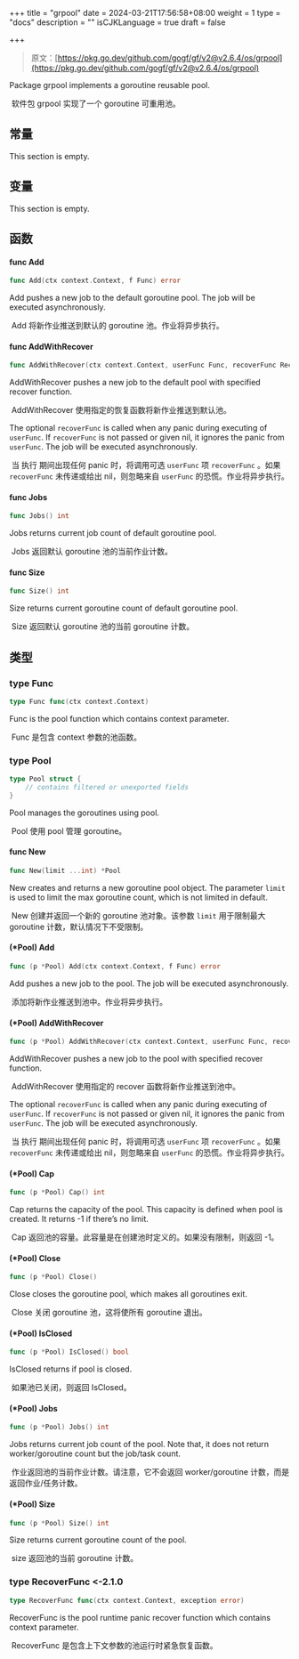 +++
title = "grpool"
date = 2024-03-21T17:56:58+08:00
weight = 1
type = "docs"
description = ""
isCJKLanguage = true
draft = false

+++

> 原文：[https://pkg.go.dev/github.com/gogf/gf/v2@v2.6.4/os/grpool](https://pkg.go.dev/github.com/gogf/gf/v2@v2.6.4/os/grpool)

Package grpool implements a goroutine reusable pool.

​	软件包 grpool 实现了一个 goroutine 可重用池。

## 常量

This section is empty.

## 变量

This section is empty.

## 函数

#### func Add

```go
func Add(ctx context.Context, f Func) error
```

Add pushes a new job to the default goroutine pool. The job will be executed asynchronously.

​	Add 将新作业推送到默认的 goroutine 池。作业将异步执行。

#### func AddWithRecover

```go
func AddWithRecover(ctx context.Context, userFunc Func, recoverFunc RecoverFunc) error
```

AddWithRecover pushes a new job to the default pool with specified recover function.

​	AddWithRecover 使用指定的恢复函数将新作业推送到默认池。

The optional `recoverFunc` is called when any panic during executing of `userFunc`. If `recoverFunc` is not passed or given nil, it ignores the panic from `userFunc`. The job will be executed asynchronously.

​	当 执行 期间出现任何 panic 时，将调用可选 `userFunc` 项 `recoverFunc` 。如果 `recoverFunc` 未传递或给出 nil，则忽略来自 `userFunc` 的恐慌。作业将异步执行。

#### func Jobs

```go
func Jobs() int
```

Jobs returns current job count of default goroutine pool.

​	Jobs 返回默认 goroutine 池的当前作业计数。

#### func Size

```go
func Size() int
```

Size returns current goroutine count of default goroutine pool.

​	Size 返回默认 goroutine 池的当前 goroutine 计数。

## 类型

### type Func

```go
type Func func(ctx context.Context)
```

Func is the pool function which contains context parameter.

​	Func 是包含 context 参数的池函数。

### type Pool

```go
type Pool struct {
	// contains filtered or unexported fields
}
```

Pool manages the goroutines using pool.

​	Pool 使用 pool 管理 goroutine。

#### func New

```go
func New(limit ...int) *Pool
```

New creates and returns a new goroutine pool object. The parameter `limit` is used to limit the max goroutine count, which is not limited in default.

​	New 创建并返回一个新的 goroutine 池对象。该参数 `limit` 用于限制最大 goroutine 计数，默认情况下不受限制。

#### (*Pool) Add

```go
func (p *Pool) Add(ctx context.Context, f Func) error
```

Add pushes a new job to the pool. The job will be executed asynchronously.

​	添加将新作业推送到池中。作业将异步执行。

#### (*Pool) AddWithRecover

```go
func (p *Pool) AddWithRecover(ctx context.Context, userFunc Func, recoverFunc RecoverFunc) error
```

AddWithRecover pushes a new job to the pool with specified recover function.

​	AddWithRecover 使用指定的 recover 函数将新作业推送到池中。

The optional `recoverFunc` is called when any panic during executing of `userFunc`. If `recoverFunc` is not passed or given nil, it ignores the panic from `userFunc`. The job will be executed asynchronously.

​	当 执行 期间出现任何 panic 时，将调用可选 `userFunc` 项 `recoverFunc` 。如果 `recoverFunc` 未传递或给出 nil，则忽略来自 `userFunc` 的恐慌。作业将异步执行。

#### (*Pool) Cap

```go
func (p *Pool) Cap() int
```

Cap returns the capacity of the pool. This capacity is defined when pool is created. It returns -1 if there’s no limit.

​	Cap 返回池的容量。此容量是在创建池时定义的。如果没有限制，则返回 -1。

#### (*Pool) Close

```go
func (p *Pool) Close()
```

Close closes the goroutine pool, which makes all goroutines exit.

​	Close 关闭 goroutine 池，这将使所有 goroutine 退出。

#### (*Pool) IsClosed

```go
func (p *Pool) IsClosed() bool
```

IsClosed returns if pool is closed.

​	如果池已关闭，则返回 IsClosed。

#### (*Pool) Jobs

```go
func (p *Pool) Jobs() int
```

Jobs returns current job count of the pool. Note that, it does not return worker/goroutine count but the job/task count.

​	作业返回池的当前作业计数。请注意，它不会返回 worker/goroutine 计数，而是返回作业/任务计数。

#### (*Pool) Size

```go
func (p *Pool) Size() int
```

Size returns current goroutine count of the pool.

​	size 返回池的当前 goroutine 计数。

### type RecoverFunc <-2.1.0

```go
type RecoverFunc func(ctx context.Context, exception error)
```

RecoverFunc is the pool runtime panic recover function which contains context parameter.

​	RecoverFunc 是包含上下文参数的池运行时紧急恢复函数。